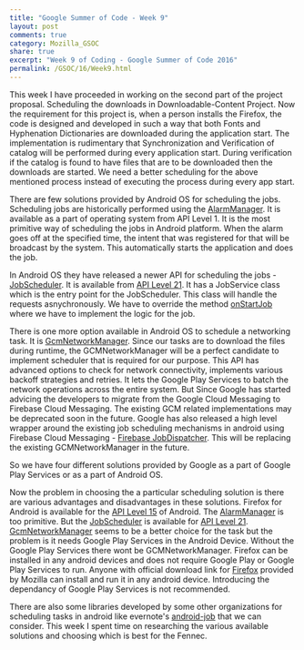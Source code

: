 ```yaml
---
title: "Google Summer of Code - Week 9"
layout: post
comments: true
category: Mozilla_GSOC
share: true
excerpt: "Week 9 of Coding - Google Summer of Code 2016"
permalink: /GSOC/16/Week9.html
---
```


This week I have proceeded in working on the second part of the project proposal. Scheduling the downloads in Downloadable-Content Project. Now the requirement for this project is, when a person installs the Firefox, the code is designed and developed in such a way that both Fonts and Hyphenation Dictionaries are downloaded during the application start. The implementation is rudimentary that Synchronization and Verification of catalog will be performed during every application start. During verification if the catalog is found to have files that are to be downloaded then the downloads are started. We need a better scheduling for the above mentioned process instead of executing the process during every app start. 

There are few solutions provided by Android OS for scheduling the jobs. Scheduling jobs are historically performed using the [AlarmManager](https://developer.android.com/reference/android/app/AlarmManager.html). It is available as a part of operating system from API Level 1. It is the most primitive way of scheduling the jobs in Android platform. When the alarm goes off at the specified time, the intent that was registered for that will be broadcast by the system. This automatically starts the application and does the job. 

In Android OS they have released a newer API for scheduling the jobs - [JobScheduler](https://developer.android.com/reference/android/app/job/JobScheduler.html). It is available from [API Level 21](https://developer.android.com/about/versions/android-5.0.html). It has a JobService class which is the entry point for the JobScheduler. This class will handle the requests asnychronously. We have to override the method [onStartJob](https://developer.android.com/reference/android/app/job/JobService.html#onStartJob(android.app.job.JobParameters)) where we have to implement the logic for the job. 

There is one more option available in Android OS to schedule a networking task. It is [GcmNetworkManager](https://developers.google.com/android/reference/com/google/android/gms/gcm/GcmNetworkManager). Since our tasks are to download the files during runtime, the GCMNetworkManager will be a perfect candidate to implement scheduler that is required for our purpose. This API has advanced options to check for network connectivity, implements various backoff strategies and retries. It lets the Google Play Services to batch the network operations across the entire system. But Since Google has started advicing the developers to migrate from the Google Cloud Messaging to Firebase Cloud Messaging. The existing GCM related implementations may be deprecated soon in the future. Google has also released a high level wrapper around the existing job scheduling mechanisms in android using Firebase Cloud Messaging - [Firebase JobDispatcher](https://github.com/firebase/firebase-jobdispatcher-android). This will be replacing the existing GCMNetworkManager in the future.

So we have four different solutions provided by Google as a part of Google Play Services or as a part of Android OS. 

Now the problem in choosing the a particular scheduling solution is there are various advantages and disadvantages in these solutions. Firefox for Android is available for the [API Level 15](https://developer.android.com/about/versions/android-4.0.3.html) of Android. The [AlarmManager](https://developer.android.com/reference/android/app/AlarmManager.html) is too primitive. But the [JobScheduler](https://developer.android.com/reference/android/app/job/JobScheduler.html) is available for [API Level 21](https://developer.android.com/about/versions/android-5.0.html). [GcmNetworkManager](https://developers.google.com/android/reference/com/google/android/gms/gcm/GcmNetworkManager) seems to be a better choice for the task but the problem is it needs Google Play Services in the Android Device. Without the Google Play Services there wont be GCMNetworkManager. Firefox can be installed in any android devices and does not require Google Play or Google Play Services to run. Anyone with official download link for [Firefox](https://download.mozilla.org/?product=fennec-latest&os=android&lang=multi) provided by Mozilla can install and run it in any android device. Introducing the dependancy of Google Play Services is not recommended.   

There are also some libraries developed by some other organizations for scheduling tasks in android like evernote's [android-job](https://github.com/evernote/android-job) that we can consider. This week I spent time on researching the various available solutions and choosing which is best for the Fennec. 
